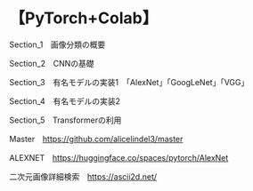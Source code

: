 # 【PyTorch+Colab】
Section_1　画像分類の概要

Section_2　CNNの基礎

Section_3　有名モデルの実装1　「AlexNet」「GoogLeNet」「VGG」　

Section_4　有名モデルの実装2

Section_5　Transformerの利用

Master　https://github.com/alicelindel3/master

ALEXNET　https://huggingface.co/spaces/pytorch/AlexNet

二次元画像詳細検索　https://ascii2d.net/
